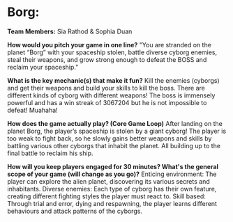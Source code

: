 # Borg: 

**Team Members:** Sia Rathod & Sophia Duan

**How would you pitch your game in one line?**
"You are stranded on the planet “Borg” with your spaceship stolen, battle diverse cyborg enemies, steal their weapons, and grow strong enough to defeat the BOSS and reclaim your spaceship."

**What is the key mechanic(s) that make it fun?**
Kill the enemies (cyborgs) and get their weapons and build your skills to kill the boss. There are different kinds of cyborg with different weapons! The boss is immensely powerful and has a win streak of 3067204  but he is not impossible to defeat! Muahaha!

**How does the game actually play? (Core Game Loop)**
After landing on the planet Borg, the player’s spaceship  is stolen by a giant cyborg! The player is too weak to fight back, so he slowly gains better weapons and skills by battling various other cyborgs that inhabit the planet. All building up to the final battle to reclaim his ship.

**How will you keep players engaged for 30 minutes? What's the general scope of your game (will change as you go)?**
Enticing environment: The player can explore the alien planet, discovering its various secrets and inhabitants.
Diverse enemies: Each type of cyborg has their own feature, creating different fighting styles the player must react to. 
Skill based: Through trial and error, dying and respawning, the player learns different behaviours and attack patterns of the cyborgs. 
